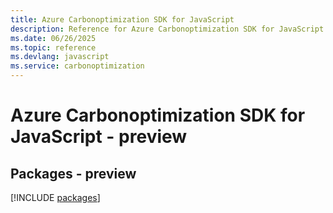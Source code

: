 ```yaml
---
title: Azure Carbonoptimization SDK for JavaScript
description: Reference for Azure Carbonoptimization SDK for JavaScript
ms.date: 06/26/2025
ms.topic: reference
ms.devlang: javascript
ms.service: carbonoptimization
---
```

# Azure Carbonoptimization SDK for JavaScript - preview
## Packages - preview
[!INCLUDE [packages](carbonoptimization-index.md)]